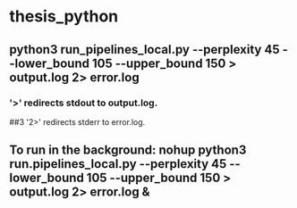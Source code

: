 # thesis_python


## python3 run_pipelines_local.py --perplexity 45 --lower_bound 105 --upper_bound 150 > output.log 2> error.log
### '>' redirects stdout to output.log.
##3 '2>' redirects stderr to error.log.

## To run in the background: nohup python3 run.pipelines_local.py --perplexity 45 --lower_bound 105 --upper_bound 150 > output.log 2> error.log &
